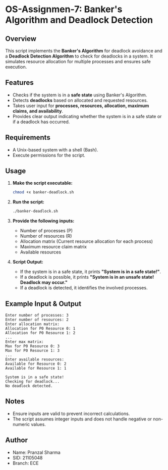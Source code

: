 # OS-Assignmen-7: Banker's Algorithm and Deadlock Detection

## Overview
This script implements the **Banker's Algorithm** for deadlock avoidance and a **Deadlock Detection Algorithm** to check for deadlocks in a system. It simulates resource allocation for multiple processes and ensures safe execution.

## Features
- Checks if the system is in a **safe state** using Banker's Algorithm.
- Detects **deadlocks** based on allocated and requested resources.
- Takes user input for **processes, resources, allocation, maximum claims, and availability**.
- Provides clear output indicating whether the system is in a safe state or if a deadlock has occurred.

## Requirements
- A Unix-based system with a shell (Bash).
- Execute permissions for the script.

## Usage
1. **Make the script executable:**
   ```sh
   chmod +x banker-deadlock.sh
   ```
2. **Run the script:**
   ```sh
   ./banker-deadlock.sh
   ```
3. **Provide the following inputs:**
   - Number of processes (P)
   - Number of resources (R)
   - Allocation matrix (Current resource allocation for each process)
   - Maximum resource claim matrix
   - Available resources

4. **Script Output:**
   - If the system is in a safe state, it prints **"System is in a safe state!"**.
   - If a deadlock is possible, it prints **"System is in an unsafe state! Deadlock may occur."**
   - If a deadlock is detected, it identifies the involved processes.

## Example Input & Output
```
Enter number of processes: 3
Enter number of resources: 2
Enter allocation matrix:
Allocation for P0 Resource 0: 1
Allocation for P0 Resource 1: 2
...
Enter max matrix:
Max for P0 Resource 0: 3
Max for P0 Resource 1: 3
...
Enter available resources:
Available for Resource 0: 2
Available for Resource 1: 1

System is in a safe state!
Checking for deadlock...
No deadlock detected.
```

## Notes
- Ensure inputs are valid to prevent incorrect calculations.
- The script assumes integer inputs and does not handle negative or non-numeric values.
  
## Author
- Name: Pranzal Sharma
- SID: 21105048
- Branch: ECE

